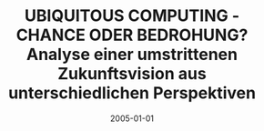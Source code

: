---
abstract: ''
authors:
- Manuela Hofmarcher
date: '2005-01-01'
featured: false
links:
- name: Publik
  url: https://publik.tuwien.ac.at/showentry.php?ID=139664&lang=2
publication_types:
- '7'
publishDate: '2005-01-01'
title: UBIQUITOUS COMPUTING - CHANCE ODER BEDROHUNG? Analyse einer umstrittenen Zukunftsvision
  aus unterschiedlichen Perspektiven
url_pdf: ''
---